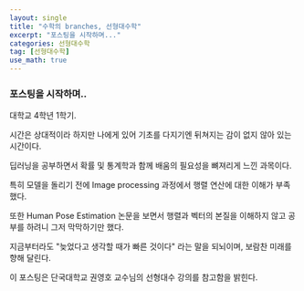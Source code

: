 ```yaml
---
layout: single
title: "수학의 branches, 선형대수학"
excerpt: "포스팅을 시작하며..."
categories: 선형대수학
tag: [선형대수학]
use_math: true
---
```


### 포스팅을 시작하며..

대학교 4학년 1학기.

시간은 상대적이라 하지만 나에게 있어 기초를 다지기엔 뒤쳐지는 감이 없지 않아 있는 시간이다.

딥러닝을 공부하면서 확률 및 통계학과 함께 배움의 필요성을 뼈져리게 느낀 과목이다.

특히 모델을 돌리기 전에 Image processing 과정에서 행렬 연산에 대한 이해가 부족했다.

또한 Human Pose Estimation 논문을 보면서 행렬과 벡터의 본질을 이해하지 않고 공부를 하려니 그저 막막하기만 했다.

지금부터라도 "늦었다고 생각할 때가 빠른 것이다" 라는 말을 되뇌이며, 보람찬 미래를 향해 달린다. 


이 포스팅은 단국대학교 권영호 교수님의 선형대수 강의를 참고함을 밝힌다.
